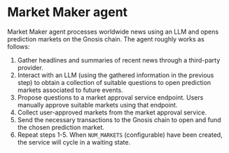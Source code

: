 # Market Maker agent

Market Maker agent processes worldwide news using an LLM and opens prediction markets on the Gnosis chain. The agent roughly works as follows:

1. Gather headlines and summaries of recent news through a third-party provider.
2. Interact with an LLM (using the gathered information in the previous step) to obtain a collection of suitable questions to open prediction markets associated to future events.
3. Propose questions to a market approval service endpoint. Users manually approve suitable markets using that endpoint.
4. Collect user-approved markets from the market approval service.
5. Send the necessary transactions to the Gnosis chain to open and fund the chosen prediction market.
6. Repeat steps 1-5. When `NUM_MARKETS` (configurable) have been created, the service will cycle in a waiting state.
